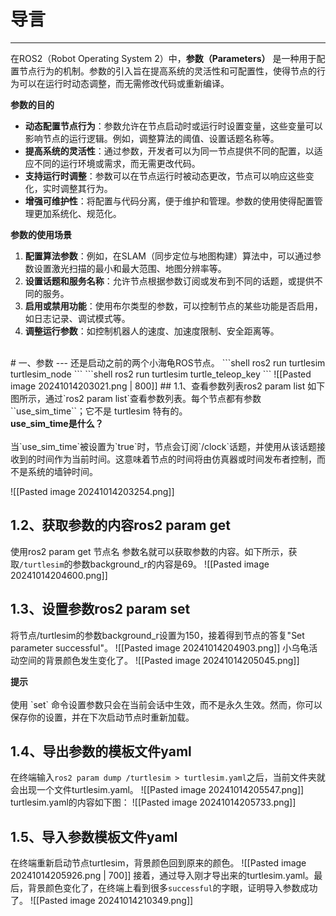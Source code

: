 # 导言
---
在ROS2（Robot Operating System 2）中，**参数（Parameters）** 是一种用于配置节点行为的机制。参数的引入旨在提高系统的灵活性和可配置性，使得节点的行为可以在运行时动态调整，而无需修改代码或重新编译。

**参数的目的**
- **动态配置节点行为**：参数允许在节点启动时或运行时设置变量，这些变量可以影响节点的运行逻辑。例如，调整算法的阈值、设置话题名称等。
- **提高系统的灵活性**：通过参数，开发者可以为同一节点提供不同的配置，以适应不同的运行环境或需求，而无需更改代码。
- **支持运行时调整**：参数可以在节点运行时被动态更改，节点可以响应这些变化，实时调整其行为。
- **增强可维护性**：将配置与代码分离，便于维护和管理。参数的使用使得配置管理更加系统化、规范化。

**参数的使用场景**
1. **配置算法参数**：例如，在SLAM（同步定位与地图构建）算法中，可以通过参数设置激光扫描的最小和最大范围、地图分辨率等。
2. **设置话题和服务名称**：允许节点根据参数订阅或发布到不同的话题，或提供不同的服务。
3. **启用或禁用功能**：使用布尔类型的参数，可以控制节点的某些功能是否启用，如日志记录、调试模式等。
4. **调整运行参数**：如控制机器人的速度、加速度限制、安全距离等。
<br>
# 一、参数
---
还是启动之前的两个小海龟ROS节点。
```shell
ros2 run turtlesim turtlesim_node
```
```shell
ros2 run turtlesim turtle_teleop_key
```
![[Pasted image 20241014203021.png | 800]]
## 1.1、查看参数列表ros2 param list
如下图所示，通过`ros2 param list`查看参数列表。每个节点都有参数``use_sim_time``；它不是 turtlesim 特有的。
<div class="tip">
<strong>use_sim_time是什么？</strong><br><br>当`use_sim_time`被设置为`true`时，节点会订阅`/clock`话题，并使用从该话题接收到的时间作为当前时间。这意味着节点的时间将由仿真器或时间发布者控制，而不是系统的墙钟时间。
</div>

![[Pasted image 20241014203254.png]]

## 1.2、获取参数的内容ros2 param get
使用ros2 param get 节点名 参数名就可以获取参数的内容。如下所示，获取`/turtlesim`的参数background_r的内容是69。
![[Pasted image 20241014204600.png]]

## 1.3、设置参数ros2 param set
将节点/turtlesim的参数background_r设置为150，接着得到节点的答复"Set parameter successful"。
![[Pasted image 20241014204903.png]]
小乌龟活动空间的背景颜色发生变化了。
![[Pasted image 20241014205045.png]]

<div class="tip">
<strong>提示</strong><br><br>使用 `set` 命令设置参数只会在当前会话中生效，而不是永久生效。然而，你可以保存你的设置，并在下次启动节点时重新加载。
</div>

## 1.4、导出参数的模板文件yaml
在终端输入`ros2 param dump /turtlesim > turtlesim.yaml`之后，当前文件夹就会出现一个文件turtlesim.yaml。
![[Pasted image 20241014205547.png]]
turtlesim.yaml的内容如下图：
![[Pasted image 20241014205733.png]]

## 1.5、导入参数模板文件yaml
在终端重新启动节点turtlesim，背景颜色回到原来的颜色。
![[Pasted image 20241014205926.png | 700]]
接着，通过导入刚才导出来的turtlesim.yaml。最后，背景颜色变化了，在终端上看到很多`successful`的字眼，证明导入参数成功了。
![[Pasted image 20241014210349.png]]


